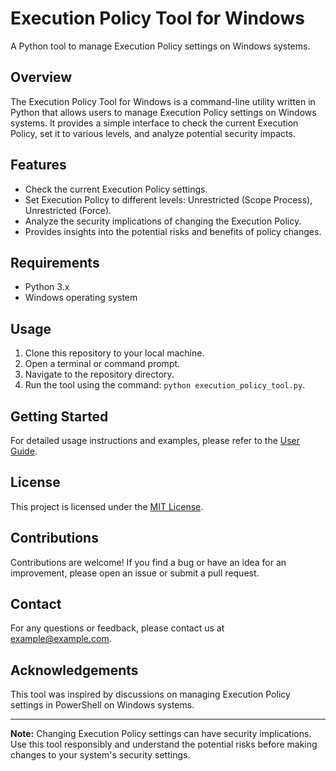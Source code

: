 # Execution Policy Tool for Windows

A Python tool to manage Execution Policy settings on Windows systems.

## Overview

The Execution Policy Tool for Windows is a command-line utility written in Python that allows users to manage Execution Policy settings on Windows systems. It provides a simple interface to check the current Execution Policy, set it to various levels, and analyze potential security impacts.

## Features

- Check the current Execution Policy settings.
- Set Execution Policy to different levels: Unrestricted (Scope Process), Unrestricted (Force).
- Analyze the security implications of changing the Execution Policy.
- Provides insights into the potential risks and benefits of policy changes.

## Requirements

- Python 3.x
- Windows operating system

## Usage

1. Clone this repository to your local machine.
2. Open a terminal or command prompt.
3. Navigate to the repository directory.
4. Run the tool using the command: `python execution_policy_tool.py`.

## Getting Started

For detailed usage instructions and examples, please refer to the [User Guide](user-guide.md).

## License

This project is licensed under the [MIT License](LICENSE).

## Contributions

Contributions are welcome! If you find a bug or have an idea for an improvement, please open an issue or submit a pull request.

## Contact

For any questions or feedback, please contact us at example@example.com.

## Acknowledgements

This tool was inspired by discussions on managing Execution Policy settings in PowerShell on Windows systems.

---

**Note:** Changing Execution Policy settings can have security implications. Use this tool responsibly and understand the potential risks before making changes to your system's security settings.
